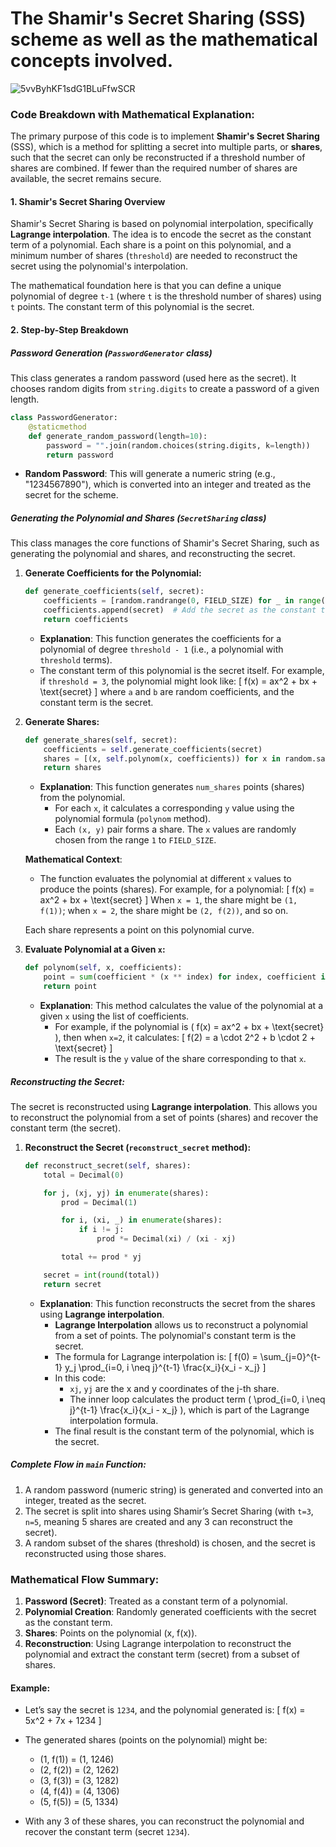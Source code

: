 # The Shamir's Secret Sharing (SSS) scheme as well as the mathematical concepts involved.

![5vvByhKF1sdG1BLuFfwSCR](https://github.com/user-attachments/assets/b63dc29c-ea6b-4186-ba29-2794d8501877)

### Code Breakdown with Mathematical Explanation:

The primary purpose of this code is to implement **Shamir's Secret Sharing** (SSS), which is a method for splitting a secret into multiple parts, or **shares**, such that the secret can only be reconstructed if a threshold number of shares are combined. If fewer than the required number of shares are available, the secret remains secure.

#### 1. **Shamir's Secret Sharing Overview**
Shamir's Secret Sharing is based on polynomial interpolation, specifically **Lagrange interpolation**. The idea is to encode the secret as the constant term of a polynomial. Each share is a point on this polynomial, and a minimum number of shares (`threshold`) are needed to reconstruct the secret using the polynomial's interpolation.

The mathematical foundation here is that you can define a unique polynomial of degree `t-1` (where `t` is the threshold number of shares) using `t` points. The constant term of this polynomial is the secret.

#### 2. **Step-by-Step Breakdown**

##### **Password Generation (`PasswordGenerator` class)**
This class generates a random password (used here as the secret). It chooses random digits from `string.digits` to create a password of a given length.

```python
class PasswordGenerator:
    @staticmethod
    def generate_random_password(length=10):
        password = "".join(random.choices(string.digits, k=length))
        return password
```
- **Random Password**: This will generate a numeric string (e.g., "1234567890"), which is converted into an integer and treated as the secret for the scheme.

##### **Generating the Polynomial and Shares (`SecretSharing` class)**

This class manages the core functions of Shamir's Secret Sharing, such as generating the polynomial and shares, and reconstructing the secret.

1. **Generate Coefficients for the Polynomial:**
   
   ```python
   def generate_coefficients(self, secret):
       coefficients = [random.randrange(0, FIELD_SIZE) for _ in range(self.threshold - 1)]
       coefficients.append(secret)  # Add the secret as the constant term
       return coefficients
   ```
   - **Explanation**: This function generates the coefficients for a polynomial of degree `threshold - 1` (i.e., a polynomial with `threshold` terms).
   - The constant term of this polynomial is the secret itself. For example, if `threshold = 3`, the polynomial might look like:
     \[
     f(x) = ax^2 + bx + \text{secret}
     \]
   where `a` and `b` are random coefficients, and the constant term is the secret.

2. **Generate Shares:**
   
   ```python
   def generate_shares(self, secret):
       coefficients = self.generate_coefficients(secret)
       shares = [(x, self.polynom(x, coefficients)) for x in random.sample(range(1, FIELD_SIZE), self.num_shares)]
       return shares
   ```
   - **Explanation**: This function generates `num_shares` points (shares) from the polynomial.
     - For each `x`, it calculates a corresponding `y` value using the polynomial formula (`polynom` method).
     - Each `(x, y)` pair forms a share. The `x` values are randomly chosen from the range `1` to `FIELD_SIZE`.

   **Mathematical Context**:
   - The function evaluates the polynomial at different `x` values to produce the points (shares). For example, for a polynomial:
     \[
     f(x) = ax^2 + bx + \text{secret}
     \]
     When `x = 1`, the share might be `(1, f(1))`; when `x = 2`, the share might be `(2, f(2))`, and so on.
   
   Each share represents a point on this polynomial curve.

3. **Evaluate Polynomial at a Given `x`:**

   ```python
   def polynom(self, x, coefficients):
       point = sum(coefficient * (x ** index) for index, coefficient in enumerate(coefficients))
       return point
   ```
   - **Explanation**: This method calculates the value of the polynomial at a given `x` using the list of coefficients.
     - For example, if the polynomial is \( f(x) = ax^2 + bx + \text{secret} \), then when `x=2`, it calculates:
       \[
       f(2) = a \cdot 2^2 + b \cdot 2 + \text{secret}
       \]
     - The result is the `y` value of the share corresponding to that `x`.

##### **Reconstructing the Secret:**
The secret is reconstructed using **Lagrange interpolation**. This allows you to reconstruct the polynomial from a set of points (shares) and recover the constant term (the secret).

1. **Reconstruct the Secret (`reconstruct_secret` method):**

   ```python
   def reconstruct_secret(self, shares):
       total = Decimal(0)

       for j, (xj, yj) in enumerate(shares):
           prod = Decimal(1)

           for i, (xi, _) in enumerate(shares):
               if i != j:
                   prod *= Decimal(xi) / (xi - xj)

           total += prod * yj

       secret = int(round(total))
       return secret
   ```
   - **Explanation**: This function reconstructs the secret from the shares using **Lagrange interpolation**.
     - **Lagrange Interpolation** allows us to reconstruct a polynomial from a set of points. The polynomial's constant term is the secret.
     - The formula for Lagrange interpolation is:
       \[
       f(0) = \sum_{j=0}^{t-1} y_j \prod_{i=0, i \neq j}^{t-1} \frac{x_i}{x_i - x_j}
       \]
     - In this code:
       - `xj`, `yj` are the x and y coordinates of the j-th share.
       - The inner loop calculates the product term \( \prod_{i=0, i \neq j}^{t-1} \frac{x_i}{x_i - x_j} \), which is part of the Lagrange interpolation formula.
     - The final result is the constant term of the polynomial, which is the secret.

##### **Complete Flow in `main` Function:**

1. A random password (numeric string) is generated and converted into an integer, treated as the secret.
2. The secret is split into shares using Shamir’s Secret Sharing (with `t=3`, `n=5`, meaning 5 shares are created and any 3 can reconstruct the secret).
3. A random subset of the shares (threshold) is chosen, and the secret is reconstructed using those shares.

### Mathematical Flow Summary:
1. **Password (Secret)**: Treated as a constant term of a polynomial.
2. **Polynomial Creation**: Randomly generated coefficients with the secret as the constant term.
3. **Shares**: Points on the polynomial (x, f(x)).
4. **Reconstruction**: Using Lagrange interpolation to reconstruct the polynomial and extract the constant term (secret) from a subset of shares.

#### Example:
- Let’s say the secret is `1234`, and the polynomial generated is:
  \[
  f(x) = 5x^2 + 7x + 1234
  \]
- The generated shares (points on the polynomial) might be:
  - (1, f(1)) = (1, 1246)
  - (2, f(2)) = (2, 1262)
  - (3, f(3)) = (3, 1282)
  - (4, f(4)) = (4, 1306)
  - (5, f(5)) = (5, 1334)
  
- With any 3 of these shares, you can reconstruct the polynomial and recover the constant term (secret `1234`).

